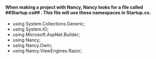 #### When making a project with Nancy, Nancy looks for a file called ##Startup.cs## .  This file will use these namespaces in Startup.cs.  

- using System.Collections.Generic;
- using System.IO;
- using Microsoft.AspNet.Builder;
- using Nancy;
- using Nancy.Owin;
- using Nancy.ViewEngines.Razor;
